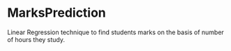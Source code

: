 # MarksPrediction
Linear Regression technique to find students marks on the basis of number of hours they study.
